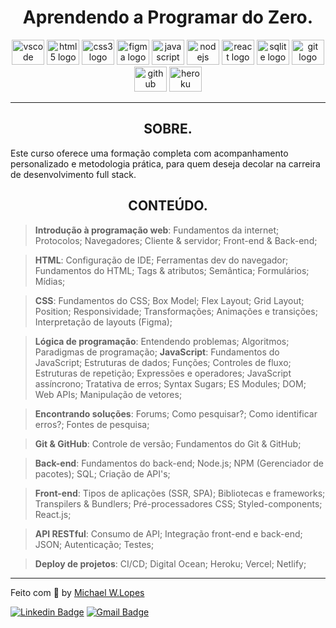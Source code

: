 <h1 align="center">Aprendendo a Programar do Zero.</h1>

<p align="center">
  <img src="https://cdn.jsdelivr.net/gh/devicons/devicon/icons/vscode/vscode-original.svg" height="40" width="52" alt="vscode logo"/>
  <img src="https://cdn.jsdelivr.net/gh/devicons/devicon/icons/html5/html5-original.svg" height="40" width="52" alt="html5 logo"  />
  <img src="https://cdn.jsdelivr.net/gh/devicons/devicon/icons/css3/css3-original.svg" height="40" width="52" alt="css3 logo"  />
  <img src="https://cdn.jsdelivr.net/gh/devicons/devicon/icons/figma/figma-original.svg" height="40" width="52" alt="figma logo"   />
  <img src="https://cdn.jsdelivr.net/gh/devicons/devicon/icons/javascript/javascript-original.svg" height="40" width="52" alt="javascript logo"  />
  <img src="https://cdn.jsdelivr.net/gh/devicons/devicon/icons/nodejs/nodejs-original.svg" height="40" width="52" alt="nodejs logo"  />
  <img src="https://cdn.jsdelivr.net/gh/devicons/devicon/icons/react/react-original-wordmark.svg" height="40" width="52" alt="react logo" />
  <img src="https://cdn.jsdelivr.net/gh/devicons/devicon/icons/sqlite/sqlite-original-wordmark.svg" height="40" width="52" alt="sqlite logo" />
  <img src="https://cdn.jsdelivr.net/gh/devicons/devicon/icons/git/git-original.svg" height="40" width="52" alt="git logo"  />
  <img src="https://cdn.jsdelivr.net/gh/devicons/devicon/icons/github/github-original.svg" height="40" width="52" alt="github logo"   />
  <img src="https://cdn.jsdelivr.net/gh/devicons/devicon/icons/heroku/heroku-original-wordmark.svg" height="40" width="52" alt="heroku logo"   />
<div>

---

<h2 align="center">SOBRE.</h2>

Este curso oferece uma formação completa com acompanhamento personalizado e metodologia prática, para quem deseja decolar na carreira de desenvolvimento full stack.

<h2 align="center">CONTEÚDO.</h2>

> **Introdução à programação web**: Fundamentos da internet; Protocolos; Navegadores; Cliente & servidor; Front-end & Back-end;

> **HTML**: Configuração de IDE; Ferramentas dev do navegador; Fundamentos do HTML; Tags & atributos; Semântica; Formulários; Mídias;

> **CSS**: Fundamentos do CSS; Box Model; Flex Layout; Grid Layout; Position; Responsividade; Transformações; Animações e transições; Interpretação de layouts (Figma);

> **Lógica de programação**: Entendendo problemas; Algoritmos; Paradigmas de programação;
> **JavaScript**: Fundamentos do JavaScript; Estruturas de dados; Funções; Controles de fluxo; Estruturas de repetição; Expressões e operadores; JavaScript assíncrono; Tratativa de erros; Syntax Sugars; ES Modules; DOM; Web APIs; Manipulação de vetores;

> **Encontrando soluções**: Forums; Como pesquisar?; Como identificar erros?; Fontes de pesquisa;

> **Git & GitHub**: Controle de versão; Fundamentos do Git & GitHub;

> **Back-end**: Fundamentos do back-end; Node.js; NPM (Gerenciador de pacotes); SQL; Criação de API's;

> **Front-end**: Tipos de aplicações (SSR, SPA); Bibliotecas e frameworks; Transpilers & Bundlers; Pré-processadores CSS; Styled-components; React.js;

> **API RESTful**: Consumo de API; Integração front-end e back-end; JSON; Autenticação; Testes;

> **Deploy de projetos**: CI/CD; Digital Ocean; Heroku; Vercel; Netlify;

---

Feito com :purple_heart: by [Michael W.Lopes](https://github.com/michael23-lopes)

[![Linkedin Badge](https://img.shields.io/badge/-Michael%20Lopes-blue?style=flat-square&logo=Linkedin&logoColor=white&link=https://www.linkedin.com/in/michael-wellington-lopes/)](https://www.linkedin.com/in/michael-wellington-lopes/)
[![Gmail Badge](https://img.shields.io/badge/-michael23.wellington@gmail.com-c14438?style=flat-square&logo=Gmail&logoColor=white&link=mailto:michael23.wellington@gmail.com)](mailto:michael23.wellington@gmail.com)
